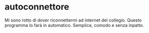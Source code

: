# autoconnettore
Mi sono rotto di dover riconnettermi ad internet del collegio. Questo programma lo farà in automatico. Semplice, comodo e senza inpatto.

